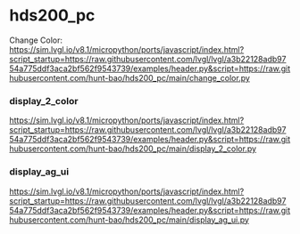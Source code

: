 # hds200_pc

Change Color:
https://sim.lvgl.io/v8.1/micropython/ports/javascript/index.html?script_startup=https://raw.githubusercontent.com/lvgl/lvgl/a3b22128adb9754a775ddf3aca2bf562f9543739/examples/header.py&script=https://raw.githubusercontent.com/hunt-bao/hds200_pc/main/change_color.py

### display_2_color
https://sim.lvgl.io/v8.1/micropython/ports/javascript/index.html?script_startup=https://raw.githubusercontent.com/lvgl/lvgl/a3b22128adb9754a775ddf3aca2bf562f9543739/examples/header.py&script=https://raw.githubusercontent.com/hunt-bao/hds200_pc/main/display_2_color.py

### display_ag_ui
https://sim.lvgl.io/v8.1/micropython/ports/javascript/index.html?script_startup=https://raw.githubusercontent.com/lvgl/lvgl/a3b22128adb9754a775ddf3aca2bf562f9543739/examples/header.py&script=https://raw.githubusercontent.com/hunt-bao/hds200_pc/main/display_ag_ui.py
